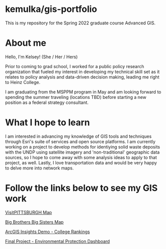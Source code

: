 # kemulka/gis-portfolio
This is my repository for the Spring 2022 graduate course Advanced GIS.


# About me
Hello, I'm Kelsey!
(She / Her / Hers)

Prior to coming to grad school, I worked for a public policy research organization that fueled my interest in developing my technical skill set as it relates to policy analysis and data-driven decision making, leading me right to Heinz College.

I am graduating from the MSPPM program in May and am looking forward to spending the summer traveling (locations TBD) before starting a new position as a federal strategy consultant.

# What I hope to learn
I am interested in advancing my knowledge of GIS tools and techniques through Esri's suite of services and open source platforms. I am currently working on a project to develop methods for identiying solid waste deposits with the UNDP using satellite imagery and 'non-traditional' geographic data sources, so I hope to come away with some analysis ideas to apply to that project, as well.  Lastly, I love transportation data and would be very happy to delve more into network maps. 


# Follow the links below to see my GIS work

[VisitPITTSBURGH Map](/visitpghmap.md)

[Big Brothers Big Sisters Map](/bbbsmap.md)

[ArcGIS Insights Demo - College Rankings](/Insights_collegerank.md)

[Final Project - Environmental Protection Dashboard](/EPD.md)
